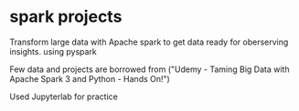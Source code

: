 # spark projects

Transform large data with Apache spark to get data ready for oberserving insights.
using pyspark

Few data and projects are borrowed from ("Udemy - Taming Big Data with Apache Spark 3 and Python - Hands On!")

Used Jupyterlab for practice
